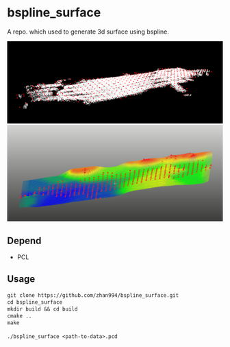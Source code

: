 # bspline_surface
A repo. which used to generate 3d surface using bspline.

<img src="pts_ctpts.png" />
<img src="surf_ctpts.png" />

## Depend
- PCL

## Usage
```
git clone https://github.com/zhan994/bspline_surface.git
cd bspline_surface
mkdir build && cd build
cmake ..
make

./bspline_surface <path-to-data>.pcd
```